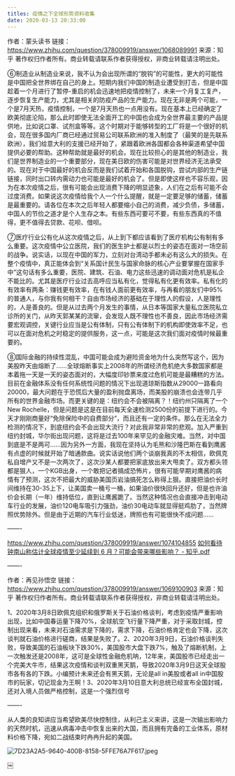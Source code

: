 ```yaml
---
titles: 疫情之下全球形势资料收集
date: 2020-03-13 20:33:00
---
```


作者：蒙头读书
链接：https://www.zhihu.com/question/378009919/answer/1068089991
来源：知乎
著作权归作者所有。商业转载请联系作者获得授权，非商业转载请注明出处。

⑥制造业从制造业来说，我不认为会出现所谓的“脱钩”的可能性，更大的可能性是中国把全世界绑在自己的身上。短期内我们中国的制造业遭受到打击，但是中国趁着一个月进行了暂停-重启的机会迅速地把疫情控制了，未来一个月复工复产，逐步恢复生产能力，尤其是相关的防疫产品的生产能力。现在无非是两个可能，一个是7月天热，疫情控制，一个是7月天热也一点用没有。现在基本上已经确定了欧美彻底沦陷，那么此时即使无法全面开工的中国也会成为全世界最主要的产品提供地，比如说口罩、试剂盒等等。这个时期对于能够转型的工厂将是一个很好的机会，现在很多国内厂商已经通过贸易公司联系欧洲的准入制度了（最笑的是先联系欧洲），我们给意大利的支援已经开始了，紧跟着欧洲各国都会各种渠道希望中国提供必要的帮助。这种帮助就是最好的机会。现在比较担心的是其他的制造业，我们是世界制造业的一个重要部分，现在美日欧的伤害可能是对世界经济无法承受的。现在对于中国最好的机会反而是我们试着开始和各国脱钩，尝试内部的生产链链接，同时出口转内需动力也可能是最好的机会了。但是即使这样也不容乐观，因为在本次疫情之后，很有可能会出现消费下降的明显迹象，人们在之后有可能不会过度消费。如果说这次疫情给我个人一个什么提醒，就是一定要足够的储蓄，储蓄是最重要的。请各位在本次之后年轻人都要缩小自己的消费，减少负债，多储蓄，中国人的节俭之道才是个人生存之本。有些东西可要可不要，有些东西真的不值得，更不值得去贷款、花呗、借呗。

⑦医疗行业公有化从这次疫情之后，从上到下都应该看到了医疗机构公有制有多么重要。这次疫情中公立医院，我们的医生护士都是以烈士的姿态在面对一场空前的战争。说实话，以现在中国的军力，立刻对台湾动手都未必有这么大的损失。在整个疫情中，真正能体会到“关系国计民生与国家命脉的核心产业要掌握在国家手中”这句话有多么重要，医院、建筑、石油、电力这些迅速的调动面对危机是私企不能比的。尤其是医疗行业过去高呼应当私有化，觉得私有化更有效率。私有化的有效率有两条：赚钱更有效率，在有钱人面前更有效率，与再看的朋友们中95%的普通人，与你我有何相干？自由市场经济的基础在于理性人的假设，人是理性的，人是善良的。但是从过去两个月发生的事情，从日本等国家大量私立医院私立诊所的关门，从昨天郭某某的流窜，会发现人既不理性也不善良，因此市场经济需要宏观调控，关键行业应当是公有体制，只有公有体制下的机构即使效率不足，也可以在面对危机之时稳定的提供服务，这一点，可能是这次我们面对疫情时候最重要的。

⑧国际金融的持续性混乱，中国可能会成为避险资金地为什么突然写这个，因为美股昨天由熔断了……全球熔断事实上2008年的所谓经济危机绝大多数国家都是本着拖一天是一天的姿态面对的，大幅度印钞票来度过危机可能是最糟糕的方法。目前在金融体系没有任何系统性问题的情况下出现道琼斯指数从29000一路看向20000，最大问题在于恐慌后大量的盈利抛盘离场，而美股的崩溃也会连带几乎所有的世界金融市场。而更关键的是：纽约会不会被隔离？！纽约州只隔离了一个New Rochelle，但是问题是这是在目前每天全速检测2500份的前提下进行的。今天才刚刚商量好“免除保险中的自费部分”，而且还有一定的条件。那么在无法全力检测的情况下，到底纽约会不会出现大流行？对此我非常非常的悲观。加入严重到纽约封城，华尔街出现问题，这将是过去100年来罕见的金融灾难。当然，对中国到底是不是两可……因为另外一方面，我现在坚持认为毛熊和沙隆巴斯在看到鹰酱有点虚的时候就开始了暗通款曲。说实话说他们两个谈崩我真的不太相信，欧佩克私自增产又不是一次两次了，这次沙某人都要把家底放出来大甩卖了。双方都头领都是狠人，一个KGB出身，一个敢把记者搞成恐怖片，很有可能早期对鹰酱的病情有了预测，这次不把最大的威胁美国页岩油搞死怎么称得上狠。直接把油价长时间维持在30-35上下，让美国卖一桶亏一桶，如果油价很快回升还好，但是也许油价会长期（一年）维持低位，直到让鹰酱跪了。当然这种情况也会直接冲击到电动车行业的发展，油价120电车吸引力强劲，油价30电动车就显得挺鸡肋了，当然牌照优势除外。但是由于近期的汽车行业低迷，牌照也有可能很快不成问题……

——-

https://www.zhihu.com/question/378009919/answer/1074104855
[如何看待钟南山称估计全球疫情至少延续到 6 月？可能会带来哪些影响？ - 知乎.pdf][1]

——-

作者：再见孙悟空
链接：https://www.zhihu.com/question/378009919/answer/1069100903
来源：知乎
著作权归作者所有。商业转载请联系作者获得授权，非商业转载请注明出处。

1、2020年3月8日欧佩克组织和俄罗斯关于石油价格谈判，考虑到疫情严重影响出现，比如中国春运量下降70%，全球航空飞行量下降严重，对于采取封城，控制出现来看，未来对石油需求是下降的，需求下降，石油价格肯定也会下降，这次谈判就石油价格进行磋商，结果是失败了。2、2020年3月9日，石油价格谈判失败，导致美国的石油板块下跌30%，美国股市大盘下跌7%，触及了熔断机制，上一次触发还是2008年，这可是全球性金融危机呐，12年来，美国股市已经走出一个完美大牛市，结果这次疫情和谈判双重黑天鹅，导致2020年3月9日这天全球股市各有各的下跌。小编预计未来还会有黑天鹅，无论是all in美股或者all in中国股市的玩家，切记现金为王啊！3、2020年3月10日意大利总统已经宣布全国封城，还对入境人员做严格控制，这是一个强烈信号

——-

从人类的良知讲应当希望欧美尽快控制住，从利己主义来讲，这是一次输出影响力的天然时机，迅速从病毒冲击中恢复出来的大国，而且拥有完备的工业体系，原材料价格下降，宛如二战结束时冉冉升起的美国。

![7D23A2A5-9640-400B-8158-5FFE76A7F617.jpeg][2]

￼


  [1]: http://blog.wxcserver.top/usr/uploads/2020/03/4173645170.pdf
  [2]: http://blog.wxcserver.top/usr/uploads/2020/03/461709565.jpeg